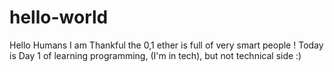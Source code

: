 # hello-world
Hello Humans
I am Thankful the 0,1 ether is full of very smart people !
Today is Day 1 of learning programming, (I'm in tech), but not technical side :)
